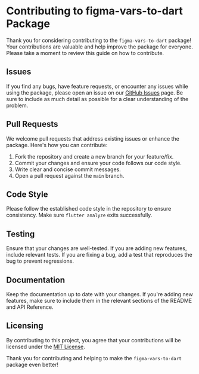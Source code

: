 # Contributing to figma-vars-to-dart Package

Thank you for considering contributing to the `figma-vars-to-dart` package! Your contributions are valuable and help improve the package for everyone. Please take a moment to review this guide on how to contribute.

## Issues

If you find any bugs, have feature requests, or encounter any issues while using the package, please open an issue on our [GitHub Issues](https://github.com/appsfactorygmbh/figma-vars-to-dart/issues) page. Be sure to include as much detail as possible for a clear understanding of the problem.

## Pull Requests

We welcome pull requests that address existing issues or enhance the package. Here's how you can contribute:

1. Fork the repository and create a new branch for your feature/fix.
2. Commit your changes and ensure your code follows our code style.
3. Write clear and concise commit messages.
4. Open a pull request against the `main` branch.

## Code Style
Please follow the established code style in the repository to ensure consistency. Make sure `flutter analyze` exits successfully.

## Testing

Ensure that your changes are well-tested. If you are adding new features, include relevant tests. If you are fixing a bug, add a test that reproduces the bug to prevent regressions.

## Documentation

Keep the documentation up to date with your changes. If you're adding new features, make sure to include them in the relevant sections of the README and API Reference.

## Licensing

By contributing to this project, you agree that your contributions will be licensed under the [MIT License](LICENSE).

Thank you for contributing and helping to make the `figma-vars-to-dart` package even better!

